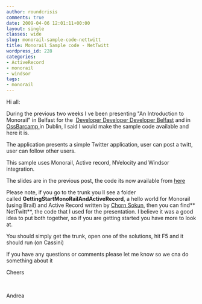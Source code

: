 ```yaml
---
author: roundcrisis
comments: true
date: 2009-04-06 12:01:11+00:00
layout: single
classes: wide
slug: monorail-sample-code-nettwitt
title: Monorail Sample code - NetTwitt
wordpress_id: 228
categories:
- ActiveRecord
- monorail
- windsor
tags:
- monorail
---
```


Hi all:

During the previous two weeks I ve been presenting "An Introduction to Monorail" in Belfast for the  [Developer Developer Developer Belfast](http://www.developerdeveloperdeveloper.com/belfast/Default.aspx) and in [OssBarcamp ](http://www.ossbarcamp.com/speakers/)in Dublin, I said I would make the sample code available and here it is.

The application presents a simple Twitter application, user can post a twitt, user can follow other users.

This sample uses Monorail, Active record, NVelocity and Windsor integration.

The slides are in the previous post, the code its now available from [here](http://code.google.com/p/storm-the-castle/source/browse/#svn/trunk)

Please note, if you go to the trunk you ll see a folder called **GettingStartMonoRailAndActiveRecord**, a hello world for Monorail (using Brail) and Active Record written by [Chorn Sokun](http://chornsokun.wordpress.com/), then you can find** NetTwitt**, the code that I used for the presentation. I believe it was a good idea to put both together, so if you are getting started you have more to look at.

You should simply get the trunk, open one of the solutions, hit F5 and it should run (on Cassini)

If you have any questions or comments please let me know so we cna do something about it

Cheers

 

Andrea
